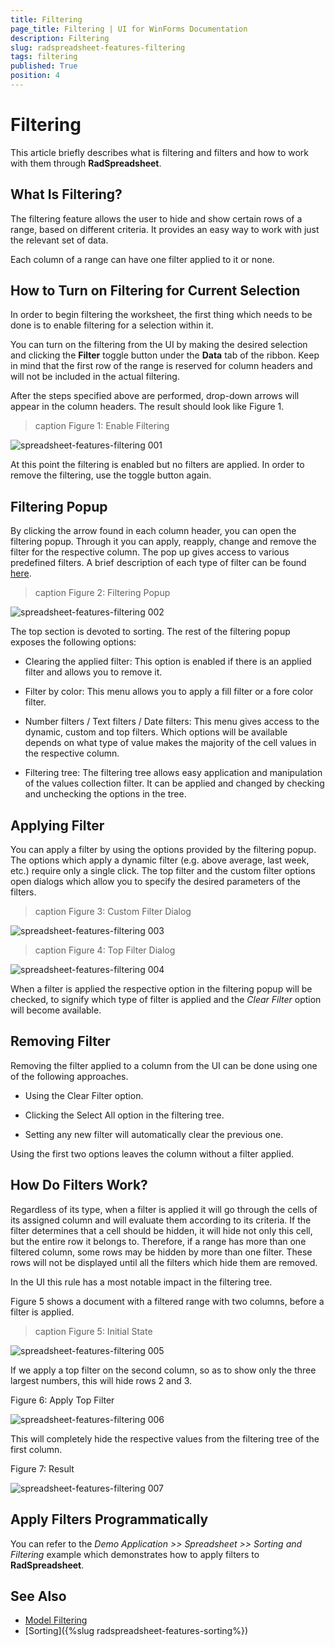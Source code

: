 ```yaml
---
title: Filtering
page_title: Filtering | UI for WinForms Documentation
description: Filtering
slug: radspreadsheet-features-filtering
tags: filtering
published: True
position: 4
---
```


# Filtering

This article briefly describes what is filtering and filters and how to work with them through **RadSpreadsheet**. 

## What Is Filtering?

The filtering feature allows the user to hide and show certain rows of a range, based on different criteria. It provides an easy way to work with just the relevant set of data.

Each column of a range can have one filter applied to it or none.

## How to Turn on Filtering for Current Selection

In order to begin filtering the worksheet, the first thing which needs to be done is to enable filtering for a selection within it.

You can turn on the filtering from the UI by making the desired selection and clicking the **Filter** toggle button under the **Data** tab of the ribbon. Keep in mind that the first row of the range is reserved for column headers and will not be included in the actual filtering.

After the steps specified above are performed, drop-down arrows will appear in the column headers. The result should look like Figure 1.

>caption Figure 1: Enable Filtering

![spreadsheet-features-filtering 001](images/spreadsheet-features-filtering001.png) 

At this point the filtering is enabled but no filters are applied. In order to remove the filtering, use the toggle button again.

## Filtering Popup

By clicking the arrow found in each column header, you can open the filtering popup. Through it you can apply, reapply, change and remove the filter for the respective column. The pop up gives access to various predefined filters. A brief description of each type of filter can be found [here](https://docs.telerik.com/devtools/document-processing/libraries/radspreadprocessing/features/filtering).

>caption Figure 2: Filtering Popup

![spreadsheet-features-filtering 002](images/spreadsheet-features-filtering002.png) 

The top section is devoted to sorting. The rest of the filtering popup exposes the following options:

* Clearing the applied filter: This option is enabled if there is an applied filter and allows you to remove it.

* Filter by color: This menu allows you to apply a fill filter or a fore color filter.

* Number filters / Text filters / Date filters: This menu gives access to the dynamic, custom and top filters. Which options will be available depends on what type of value makes the majority of the cell values in the respective column.

* Filtering tree: The filtering tree allows easy application and manipulation of the values collection filter. It can be applied and changed by checking and unchecking the options in the tree.

## Applying Filter

You can apply a filter by using the options provided by the filtering popup. The options which apply a dynamic filter (e.g. above average, last week, etc.) require only a single click. The top filter and the custom filter options open dialogs which allow you to specify the desired parameters of the filters.

>caption Figure 3: Custom Filter Dialog

![spreadsheet-features-filtering 003](images/spreadsheet-features-filtering003.png) 

>caption Figure 4: Top Filter Dialog

![spreadsheet-features-filtering 004](images/spreadsheet-features-filtering004.png) 

When a filter is applied the respective option in the filtering popup will be checked, to signify which type of filter is applied and the *Clear Filter* option will become available.

## Removing Filter

Removing the filter applied to a column from the UI can be done using one of the following approaches.

* Using the Clear Filter option.

* Clicking the Select All option in the filtering tree.

* Setting any new filter will automatically clear the previous one.

Using the first two options leaves the column without a filter applied.

## How Do Filters Work?

Regardless of its type, when a filter is applied it will go through the cells of its assigned column and will evaluate them according to its criteria. If the filter determines that a cell should be hidden, it will hide not only this cell, but the entire row it belongs to. Therefore, if a range has more than one filtered column, some rows may be hidden by more than one filter. These rows will not be displayed until all the filters which hide them are removed.

In the UI this rule has a most notable impact in the filtering tree.

Figure 5 shows a document with a filtered range with two columns, before a filter is applied.

>caption Figure 5: Initial State

![spreadsheet-features-filtering 005](images/spreadsheet-features-filtering005.png)

If we apply a top filter on the second column, so as to show only the three largest numbers, this will hide rows 2 and 3.

Figure 6: Apply Top Filter 

![spreadsheet-features-filtering 006](images/spreadsheet-features-filtering006.png)

This will completely hide the respective values from the filtering tree of the first column.

Figure 7: Result

![spreadsheet-features-filtering 007](images/spreadsheet-features-filtering007.png)

## Apply Filters Programmatically

You can refer to the *Demo Application >> Spreadsheet >> Sorting and Filtering* example which demonstrates how to apply filters to **RadSpreadsheet**.


## See Also

* [Model Filtering](https://docs.telerik.com/devtools/document-processing/libraries/radspreadprocessing/features/filtering)
* [Sorting]({%slug radspreadsheet-features-sorting%})



